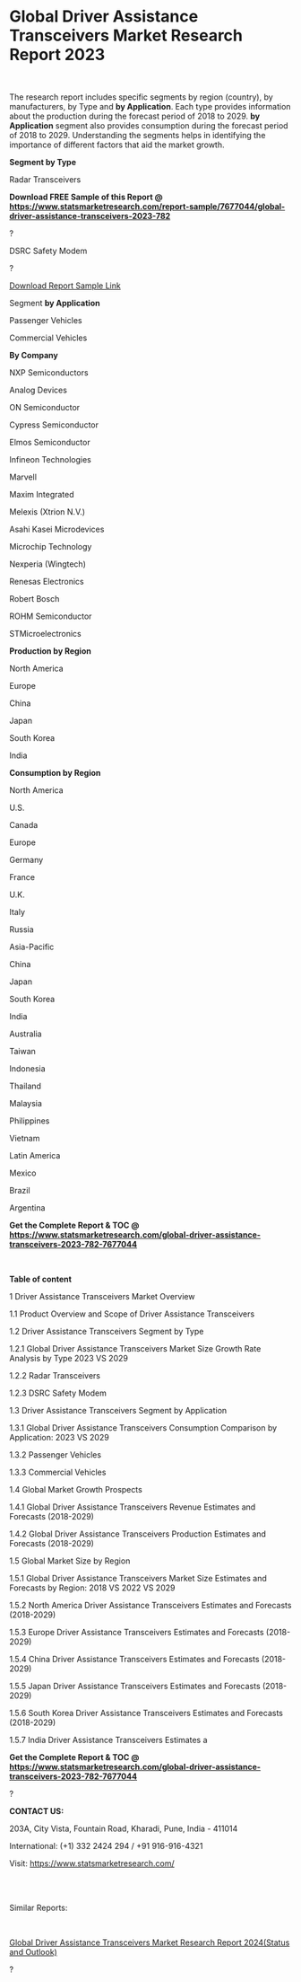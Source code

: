 <h1>Global Driver Assistance Transceivers Market Research Report 2023</h1><br/><p>The research report includes specific segments by region (country), by manufacturers, by Type and <strong>by Application</strong>. Each type provides information about the production during the forecast period of 2018 to 2029. <strong>by Application</strong> segment also provides consumption during the forecast period of 2018 to 2029. Understanding the segments helps in identifying the importance of different factors that aid the market growth.</p>
 
 
 
 <p><strong>Segment by Type</strong></p>
 
 
 
 <p>Radar Transceivers</p>
 
 
 
 <div><b>Download FREE Sample of this Report @ <a href="https://www.statsmarketresearch.com/download-free-sample/7677044/global-driver-assistance-transceivers-2023-782">https://www.statsmarketresearch.com/report-sample/7677044/global-driver-assistance-transceivers-2023-782</a></b></div>
 
 
 
 <p>? </p>
 
 
 
 <p>DSRC Safety Modem</p>
 
 
 
 <p>? </p>
 
 
 
 <p><a href="https://www.statsmarketresearch.com/download-free-sample/7677044/global-driver-assistance-transceivers-2023-782">Download Report Sample Link</a></p>
 
 
 
 <p>Segment <strong>by Application</strong></p>
 
 
 
 <p>Passenger Vehicles</p>
 
 
 
 <p>Commercial Vehicles</p>
 
 
 
 <p><strong>By Company</strong></p>
 
 
 
 <p>NXP Semiconductors</p>
 
 
 
 <p>Analog Devices</p>
 
 
 
 <p>ON Semiconductor</p>
 
 
 
 <p>Cypress Semiconductor</p>
 
 
 
 <p>Elmos Semiconductor</p>
 
 
 
 <p>Infineon Technologies</p>
 
 
 
 <p>Marvell</p>
 
 
 
 <p>Maxim Integrated</p>
 
 
 
 <p>Melexis (Xtrion N.V.)</p>
 
 
 
 <p>Asahi Kasei Microdevices</p>
 
 
 
 <p>Microchip Technology</p>
 
 
 
 <p>Nexperia (Wingtech)</p>
 
 
 
 <p>Renesas Electronics</p>
 
 
 
 <p>Robert Bosch</p>
 
 
 
 <p>ROHM Semiconductor</p>
 
 
 
 <p>STMicroelectronics</p>
 
 
 
 <p><strong>Production by Region</strong></p>
 
 
 
 <p>North America</p>
 
 
 
 <p>Europe</p>
 
 
 
 <p>China</p>
 
 
 
 <p>Japan</p>
 
 
 
 <p>South Korea</p>
 
 
 
 <p>India</p>
 
 
 
 <p><strong>Consumption by Region</strong></p>
 
 
 
 <p>North America</p>
 
 
 
 <p>U.S.</p>
 
 
 
 <p>Canada</p>
 
 
 
 <p>Europe</p>
 
 
 
 <p>Germany</p>
 
 
 
 <p>France</p>
 
 
 
 <p>U.K.</p>
 
 
 
 <p>Italy</p>
 
 
 
 <p>Russia</p>
 
 
 
 <p>Asia-Pacific</p>
 
 
 
 <p>China</p>
 
 
 
 <p>Japan</p>
 
 
 
 <p>South Korea</p>
 
 
 
 <p>India</p>
 
 
 
 <p>Australia</p>
 
 
 
 <p>Taiwan</p>
 
 
 
 <p>Indonesia</p>
 
 
 
 <p>Thailand</p>
 
 
 
 <p>Malaysia</p>
 
 
 
 <p>Philippines</p>
 
 
 
 <p>Vietnam</p>
 
 
 
 <p>Latin America</p>
 
 
 
 <p>Mexico</p>
 
 
 
 <p>Brazil</p>
 
 
 
 <p>Argentina</p>
 
 
 
 <div><b>Get the Complete Report & TOC @ <a href="https://www.statsmarketresearch.com/global-driver-assistance-transceivers-2023-782-7677044">https://www.statsmarketresearch.com/global-driver-assistance-transceivers-2023-782-7677044</a></b></div>
 
 
 
 <p><br />
 
 <b>Table of content</b></p>
 
 
 
 <p>1 Driver Assistance Transceivers Market Overview<br />
 
 1.1 Product Overview and Scope of Driver Assistance Transceivers<br />
 
 1.2 Driver Assistance Transceivers Segment by Type<br />
 
 1.2.1 Global Driver Assistance Transceivers Market Size Growth Rate Analysis by Type 2023 VS 2029<br />
 
 1.2.2 Radar Transceivers<br />
 
 1.2.3 DSRC Safety Modem<br />
 
 1.3 Driver Assistance Transceivers Segment by Application<br />
 
 1.3.1 Global Driver Assistance Transceivers Consumption Comparison by Application: 2023 VS 2029<br />
 
 1.3.2 Passenger Vehicles<br />
 
 1.3.3 Commercial Vehicles<br />
 
 1.4 Global Market Growth Prospects<br />
 
 1.4.1 Global Driver Assistance Transceivers Revenue Estimates and Forecasts (2018-2029)<br />
 
 1.4.2 Global Driver Assistance Transceivers Production Estimates and Forecasts (2018-2029)<br />
 
 1.5 Global Market Size by Region<br />
 
 1.5.1 Global Driver Assistance Transceivers Market Size Estimates and Forecasts by Region: 2018 VS 2022 VS 2029<br />
 
 1.5.2 North America Driver Assistance Transceivers Estimates and Forecasts (2018-2029)<br />
 
 1.5.3 Europe Driver Assistance Transceivers Estimates and Forecasts (2018-2029)<br />
 
 1.5.4 China Driver Assistance Transceivers Estimates and Forecasts (2018-2029)<br />
 
 1.5.5 Japan Driver Assistance Transceivers Estimates and Forecasts (2018-2029)<br />
 
 1.5.6 South Korea Driver Assistance Transceivers Estimates and Forecasts (2018-2029)<br />
 
 1.5.7 India Driver Assistance Transceivers Estimates a</p>
 
 
 
 <div><b>Get the Complete Report & TOC @ <a href="https://www.statsmarketresearch.com/global-driver-assistance-transceivers-2023-782-7677044">https://www.statsmarketresearch.com/global-driver-assistance-transceivers-2023-782-7677044</a></b></div>
 
 
 
 <p>? </p>
 
 
 
 <p><b>CONTACT US:</b><br />
 
 203A, City Vista, Fountain Road, Kharadi, Pune, India - 411014<br />
 
 International: (+1) 332 2424 294 / +91 916-916-4321<br />
 
 Visit: <a href="https://www.statsmarketresearch.com/">https://www.statsmarketresearch.com/</a><br />
 
 <br />
 
 <br />
 
 Similar Reports:<br />
 
 <br />
 
 <a href="https://www.statsmarketresearch.com/global-driver-assistance-transceivers-2024-352-8007856">Global Driver Assistance Transceivers Market Research Report 2024(Status and Outlook)</a><br />
 
 ? </p>